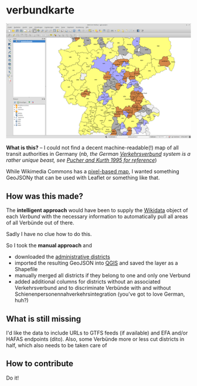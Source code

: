 # verbundkarte

![This is what it looks like in QGIS](screenshot.png)

**What is this?** – I could not find a decent machine-readable(!) map of all transit authorities in Germany (_nb, the German [Verkehrsverbund](https://de.wikipedia.org/wiki/Verkehrsverbund) system is a rather unique beast, see [Pucher and Kurth 1995 for reference](http://www.sciencedirect.com/science/article/pii/0967070X9500022I)_)

While Wikimedia Commons has a [pixel-based map](https://de.wikipedia.org/wiki/Datei:Karte_der_Verkehrsverb%C3%BCnde_und_Tarifverb%C3%BCnde_in_Deutschland.png), I wanted something GeoJSONy that can be used with Leaflet or something like that.

## How was this made?

The **intelligent approach** would have been to supply the [Wikidata](https://www.wikidata.org/wiki/Wikidata:Main_Page) object of each *Verbund* with the necessary information to automatically pull all areas of all Verbünde out of there.

Sadly I have no clue how to do this.

So I took the **manual approach** and

 * downloaded the [administrative districts](http://opendatalab.de/projects/geojson-utilities/)
 * imported the resulting GeoJSON into [QGIS](http://www.qgis.org/de/site/) and saved the layer as a Shapefile
 * manually merged all districts if they belong to one and only one Verbund
 * added additional columns for districts without an associated Verkehrsverbund and to discriminate Verbünde with and without Schienenpersonennahverkehrsintegration (you've got to love German, huh?)

## What is still missing

I'd like the data to include URLs to GTFS feeds (if available) and EFA and/or HAFAS endpoints (dito). Also, some Verbünde more or less cut districts in half, which also needs to be taken care of

## How to contribute

Do it!
